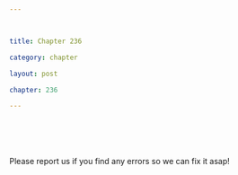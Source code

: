 ```yaml
---



title: Chapter 236

category: chapter

layout: post

chapter: 236

---
```




<br><br><br><br>
Please report us if you find any errors so we can fix it asap!